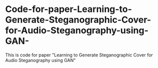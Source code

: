 # Code-for-paper-Learning-to-Generate-Steganographic-Cover-for-Audio-Steganography-using-GAN-
This is code for paper "Learning to Generate Steganographic Cover for Audio Steganography using GAN"
